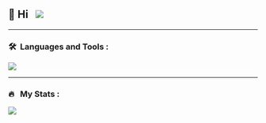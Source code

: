 ## 👋 Hi &nbsp;&nbsp;![](https://komarev.com/ghpvc/?username=MohammadShabib&label=PROFILE+VIEWS&color=green)

---

### 🛠 &nbsp;Languages and Tools :

<p align="left">
  <img src="https://skillicons.dev/icons?i=java,spring,js,nodejs,express,react,html,css,mongodb,mysql,c,cpp,py,docker,ps&perline=5" />
</p>

---

### 🔥 &nbsp; My Stats :
<p align="left">
  <img src="https://github-readme-stats.vercel.app/api/top-langs/?username=MohammadShabib&hide=Jupyter%20Notebook,Yacc&langs_count=6&layout=compact&theme=radical" />
</p>
